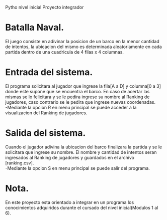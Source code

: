 Pytho nivel inicial
Proyecto integrador

# Batalla Naval.
El juego consiste en adivinar la posicion de un barco en la menor cantidad de intentos, la ubicacion del mismo es determinada aleatoriamente en cada partida
 dentro de una cuadricula de 4 filas x 4 columnas.

# Entrada del sistema.
El programa solicitara al jugador que ingrese la fila[A a D] y columna[0 a 3] donde este supone que se encuentra el barco.
En caso de acertar las mismas se lo felicitara y se le pedira ingrese su nombre al Ranking de jugadores, caso contrario se le pedira que ingrese nuevas coordenadas.\
-Mediante la opcion R en menu principal se puede acceder a la visualizacion del Ranking de jugadores.

# Salida del sistema.
Cuando el jugador adivina la ubicacion del barco finalizara la partida y se le solicitara que ingrese su nombre.
El nombre y cantidad de intentos seran ingresados al Ranking de jugadores y guardados en el archivo [ranking.csv].\
-Mediante la opcion S en menu principal se puede salir del programa.

# Nota.
En este proyecto esta orientado a integrar en un programa los conocimientos adquiridos durante el cursado del nivel inicial(Modulos 1 al 6).

